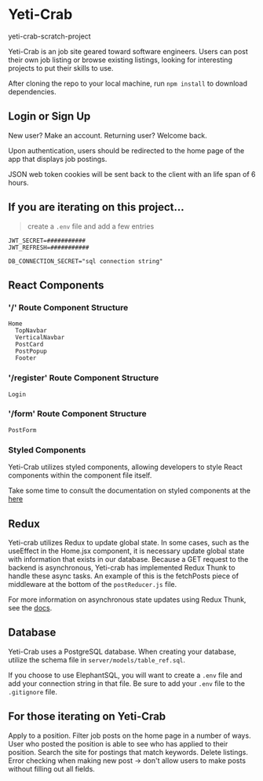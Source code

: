 # Yeti-Crab

yeti-crab-scratch-project

Yeti-Crab is an job site geared toward software engineers. Users can post their own job listing or browse existing listings, looking for interesting projects to put their skills to use. 

After cloning the repo to your local machine, run `npm install` to download dependencies. 

## Login or Sign Up

New user? Make an account. Returning user? Welcome back. 

Upon authentication, users should be redirected to the home page of the app that displays job postings. 

JSON web token cookies will be sent back to the client with an life span of 6 hours. 

## If you are iterating on this project...

> create a `.env` file and add a few entries

```
JWT_SECRET=###########
JWT_REFRESH=###########

DB_CONNECTION_SECRET="sql connection string"
```


## React Components

### '/' Route Component Structure

```
Home
  TopNavbar
  VerticalNavbar
  PostCard
  PostPopup
  Footer
```

### '/register' Route Component Structure

```
Login 
```

### '/form' Route Component Structure

```
PostForm
```

### Styled Components
Yeti-Crab utilizes styled components, allowing developers to style React components within the component file itself. 

Take some time to consult the documentation on styled components at the [here](https://styled-components.com/)


## Redux
Yeti-crab utilizes Redux to update global state. In some cases, such as the useEffect in the Home.jsx component, it is necessary update global state with information that exists in our database. Because a GET request to the backend is asynchronous, Yeti-crab has implemented Redux Thunk to handle these async tasks. An example of this is the fetchPosts piece of middleware at the bottom of the `postReducer.js` file. 

For more information on asynchronous state updates using Redux Thunk, see the [docs](https://redux.js.org/tutorials/fundamentals/part-6-async-logic#using-the-redux-thunk-middleware).


## Database
Yeti-Crab uses a PostgreSQL database. When creating your database, utilize the schema file in `server/models/table_ref.sql`.

If you choose to use ElephantSQL, you will want to create a `.env` file and add your connection string in that file. Be sure to add your `.env` file to the `.gitignore` file. 


## For those iterating on Yeti-Crab
Apply to a position.
Filter job posts on the home page in a number of ways. 
User who posted the position is able to see who has applied to their position. 
Search the site for postings that match keywords. 
Delete listings. 
Error checking when making new post -> don't allow users to make posts without filling out all fields. 